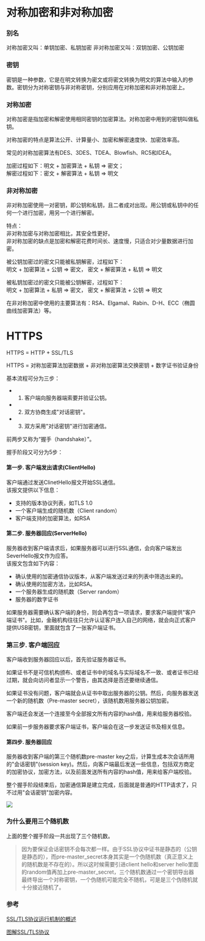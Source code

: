 # 对称加密和非对称加密

### 别名  
对称加密又叫：单钥加密、私钥加密
非对称加密又叫：双钥加密、公钥加密

### 密钥  
密钥是一种参数，它是在明文转换为密文或将密文转换为明文的算法中输入的参数。密钥分为对称密钥与非对称密钥，分别应用在对称加密和非对称加密上。

### 对称加密
对称加密是指加密和解密使用相同密钥的加密算法。对称加密中用到的密钥叫做私钥。

对称加密的特点是算法公开、计算量小、加密和解密速度快、加密效率高。

常见的对称加密算法有DES、3DES、TDEA、Blowfish、RC5和IDEA。   

加密过程如下：明文 + 加密算法 + 私钥 => 密文；  
解密过程如下：密文 + 解密算法 + 私钥 => 明文   

### 非对称加密
非对称加密使用一对密钥，即公钥和私钥，且二者成对出现。用公钥或私钥中的任何一个进行加密，用另一个进行解密。

特点：  
非对称加密与对称加密相比，其安全性更好。  
非对称加密的缺点是加密和解密花费时间长、速度慢，只适合对少量数据进行加密。 
   
被公钥加密过的密文只能被私钥解密，过程如下：   
明文 + 加密算法 + 公钥 => 密文， 密文 + 解密算法 + 私钥 => 明文 
  
被私钥加密过的密文只能被公钥解密，过程如下：   
明文 + 加密算法 + 私钥 => 密文， 密文 + 解密算法 + 公钥 => 明文 
    
在非对称加密中使用的主要算法有：RSA、Elgamal、Rabin、D-H、ECC（椭圆曲线加密算法）等。

# HTTPS
HTTPS = HTTP + SSL/TLS

HTTPS = 对称加密算法加密数据 + 非对称加密算法交换密钥 + 数字证书验证身份

基本流程可分为三步：

- 1. 客户端向服务器端索要并验证公钥。
- 2. 双方协商生成"对话密钥"。
- 3. 双方采用"对话密钥"进行加密通信。

前两步又称为“握手（handshake）”。

握手阶段又可分为5步：

#### 第一步. 客户端发出请求(ClientHello)
客户端通过发送ClinetHello报文开始SSL通信。    
该报文提供以下信息：

  - 支持的版本协议列表，如TLS 1.0
  - 一个客户端生成的随机数（Client random）
  - 客户端支持的加密算法，如RSA

#### 第二步. 服务器回应(ServerHello)
服务器收到客户端请求后，如果服务器可以进行SSL通信，会向客户端发出SeverHello报文作为应答。  
该报文包含如下内容：

  - 确认使用的加密通信协议版本，从客户端发送过来的列表中筛选出来的。
  - 确认使用的加密方法，比如RSA。
  - 一个服务器生成的随机数（Server random）
  - 服务器的数字证书

如果服务器需要确认客户端的身份，则会再包含一项请求，要求客户端提供"客户端证书"。比如，金融机构往往只允许认证客户连入自己的网络，就会向正式客户提供USB密钥，里面就包含了一张客户端证书。

### 第三步. 客户端回应
客户端收到服务器回应以后，首先验证服务器证书。

如果证书不是可信机构颁布、或者证书中的域名与实际域名不一致、或者证书已经过期，就会向访问者显示一个警告，由其选择是否还要继续通信。

如果证书没有问题，客户端就会从证书中取出服务器的公钥。然后，向服务器发送一个新的随机数（Pre-master secret），该随机数用服务器公钥加密。

客户端还会发送一个连接至今全部报文所有内容的hash值，用来给服务器校验。

如果前一步服务器要求客户端证书，客户端会在这一步发送证书及相关信息。

#### 第四步. 服务器回应
服务器收到客户端的第三个随机数pre-master key之后，计算生成本次会话所用的"会话密钥"(session key)。然后，向客户端最后发送一些信息，包括双方商定的加密协议，加密方法，以及前面发送所有内容的hash值，用来给客户端校验。


整个握手阶段结束后，加密通信算是建立完成，后面就是普通的HTTP请求了，只不过用"会话密钥"加密内容。

![](http://image.beekka.com/blog/2014/bg2014092003.png)


### 为什么要用三个随机数
上面的整个握手阶段一共出现了三个随机数。

> 因为要保证会话密钥不会每次都一样。由于SSL协议中证书是静态的（公钥是静态的），而pre-master_secret本身其实是一个伪随机数（真正意义上的随机数是不存在的）。所以这时候需要引进client hello和server hello里面的random值再加上pre-master_secret，三个随机数通过一个密钥导出器最终导出一个对称密钥，一个伪随机可能完全不随机，可是是三个伪随机就十分接近随机了。


### 参考
[SSL/TLS协议运行机制的概述](http://www.ruanyifeng.com/blog/2014/02/ssl_tls.html)

[图解SSL/TLS协议](http://www.ruanyifeng.com/blog/2014/09/illustration-ssl.html)